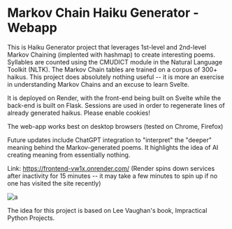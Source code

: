 # Markov Chain Haiku Generator - Webapp
This is Haiku Generator project that leverages 1st-level and 2nd-level Markov Chaining (implented with hashmap) to create interesting poems.
Syllables are counted using the CMUDICT module in the Natural Language Toolkit (NLTK). The Markov Chain tables are trained on a corpus of 300+ haikus.
This project does absolutely nothing useful -- it is more an exercise in understanding Markov Chains and an excuse to learn Svelte.

It is deployed on Render, with the front-end being built on Svelte while the back-end is built on Flask. 
Sessions are used in order to regenerate lines of already generated haikus. Please enable cookies! 

The web-app works best on desktop browsers (tested on Chrome, Firefox)

Future updates include ChatGPT integration to "interpret" the "deeper" meaning behind the Markov-generated poems. It highlights the idea of AI creating meaning from essentially nothing.

Link: https://frontend-vw1x.onrender.com/ (Render spins down services after inactivity for 15 minutes -- it may take a few minutes to spin up if no one has visited the site recently)

![a](https://github.com/kevinluk1/HaikuGenerator/assets/71728686/5a20d0a3-b71d-49e4-be94-6cdc179ddcd4)


The idea for this project is based on Lee Vaughan's book, Impractical Python Projects. 


